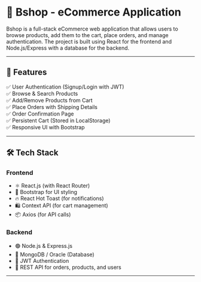 # 🛒 Bshop - eCommerce Application

Bshop is a full-stack eCommerce web application that allows users to browse products, add them to the cart, place orders, and manage authentication. The project is built using React for the frontend and Node.js/Express with a database for the backend.

---

## 📌 Features

✅ User Authentication (Signup/Login with JWT)  
✅ Browse & Search Products  
✅ Add/Remove Products from Cart  
✅ Place Orders with Shipping Details  
✅ Order Confirmation Page  
✅ Persistent Cart (Stored in LocalStorage)  
✅ Responsive UI with Bootstrap  

---

## 🛠️ Tech Stack

### **Frontend**
- ⚛️ React.js (with React Router)
- 🎨 Bootstrap for UI styling
- 🔥 React Hot Toast (for notifications)
- 🛍️ Context API (for cart management)
- 📦 Axios (for API calls)

### **Backend**
- 🟢 Node.js & Express.js
- 📂 MongoDB / Oracle (Database)
- 🔐 JWT Authentication
- 📡 REST API for orders, products, and users

---
